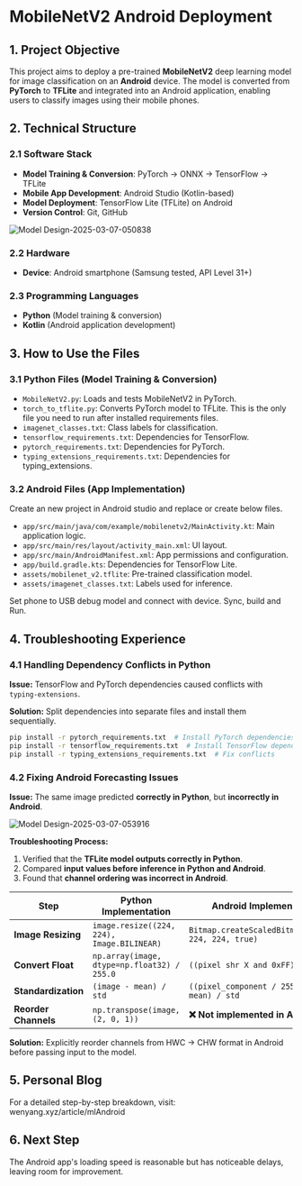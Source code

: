 # MobileNetV2 Android Deployment

## **1. Project Objective**
This project aims to deploy a pre-trained **MobileNetV2** deep learning model for image classification on an **Android** device. The model is converted from **PyTorch** to **TFLite** and integrated into an Android application, enabling users to classify images using their mobile phones.

## **2. Technical Structure**
### **2.1 Software Stack**
- **Model Training & Conversion**: PyTorch → ONNX → TensorFlow → TFLite
- **Mobile App Development**: Android Studio (Kotlin-based)
- **Model Deployment**: TensorFlow Lite (TFLite) on Android
- **Version Control**: Git, GitHub

![Model Design-2025-03-07-050838](https://github.com/user-attachments/assets/3074899e-40bc-4c2f-a894-0cd082b131f5)

### **2.2 Hardware**
- **Device**: Android smartphone (Samsung tested, API Level 31+)

### **2.3 Programming Languages**
- **Python** (Model training & conversion)
- **Kotlin** (Android application development)

## **3. How to Use the Files**

### **3.1 Python Files (Model Training & Conversion)**
- `MobileNetV2.py`: Loads and tests MobileNetV2 in PyTorch.
- `torch_to_tflite.py`: Converts PyTorch model to TFLite. This is the only file you need to run after installed requirements files.
- `imagenet_classes.txt`: Class labels for classification.
- `tensorflow_requirements.txt`: Dependencies for TensorFlow.
- `pytorch_requirements.txt`: Dependencies for PyTorch.
- `typing_extensions_requirements.txt`: Dependencies for typing_extensions.

### **3.2 Android Files (App Implementation)**
Create an new project in Android studio and replace or create below files. 
- `app/src/main/java/com/example/mobilenetv2/MainActivity.kt`: Main application logic.
- `app/src/main/res/layout/activity_main.xml`: UI layout.
- `app/src/main/AndroidManifest.xml`: App permissions and configuration.
- `app/build.gradle.kts`: Dependencies for TensorFlow Lite.
- `assets/mobilenet_v2.tflite`: Pre-trained classification model.
- `assets/imagenet_classes.txt`: Labels used for inference.
  
Set phone to USB debug model and connect with device.
Sync, build and Run.

## **4. Troubleshooting Experience**

### **4.1 Handling Dependency Conflicts in Python**
**Issue:**
TensorFlow and PyTorch dependencies caused conflicts with `typing-extensions`.

**Solution:**
Split dependencies into separate files and install them sequentially.
```sh
pip install -r pytorch_requirements.txt  # Install PyTorch dependencies
pip install -r tensorflow_requirements.txt  # Install TensorFlow dependencies
pip install -r typing_extensions_requirements.txt  # Fix conflicts
```

### **4.2 Fixing Android Forecasting Issues**
**Issue:**
The same image predicted **correctly in Python**, but **incorrectly in Android**.

![Model Design-2025-03-07-053916](https://github.com/user-attachments/assets/75cf00e7-b4e9-4dab-94f3-c8cd004876ee)

**Troubleshooting Process:**
1. Verified that the **TFLite model outputs correctly in Python**.
2. Compared **input values before inference in Python and Android**.
3. Found that **channel ordering was incorrect in Android**.

| **Step** | **Python Implementation** | **Android Implementation** | **Match?** |
| --- | --- | --- | --- |
| **Image Resizing** | `image.resize((224, 224), Image.BILINEAR)` | `Bitmap.createScaledBitmap(bitmap, 224, 224, true)` | ✅ Yes |
| **Convert Float** | `np.array(image, dtype=np.float32) / 255.0` | `((pixel shr X and 0xFF) / 255.0f)` | ✅ Yes |
| **Standardization** | `(image - mean) / std` | `((pixel_component / 255.0f) - mean) / std` | ✅ Yes |
| **Reorder Channels** | `np.transpose(image, (2, 0, 1))` | **❌ Not implemented in Android** | ❌ No |

**Solution:**
Explicitly reorder channels from HWC → CHW format in Android before passing input to the model.

## **5. Personal Blog**
For a detailed step-by-step breakdown, visit: wenyang.xyz/article/mlAndroid

## **6. Next Step**
The Android app's loading speed is reasonable but has noticeable delays, leaving room for improvement. 

